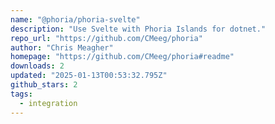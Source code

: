 ```yaml
---
name: "@phoria/phoria-svelte"
description: "Use Svelte with Phoria Islands for dotnet."
repo_url: "https://github.com/CMeeg/phoria"
author: "Chris Meagher"
homepage: "https://github.com/CMeeg/phoria#readme"
downloads: 2
updated: "2025-01-13T00:53:32.795Z"
github_stars: 2
tags: 
  - integration
---
```

